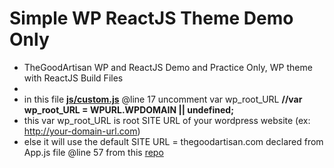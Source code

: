 # Simple WP ReactJS Theme Demo Only
- TheGoodArtisan WP and ReactJS Demo and Practice Only, WP theme with ReactJS Build Files
- 
- in this file [**js/custom.js**](https://github.com/jun20/Simple-WP-ReactJS-Theme-Demo/blob/master/js/custom.js) @line 17 uncomment var wp_root_URL **__//var wp_root_URL = WPURL.WPDOMAIN || undefined;__**
- this var wp_root_URL is root SITE URL of your wordpress website (ex: http://your-domain-url.com)
- else it will use the default SITE URL = thegoodartisan.com declared from App.js file @line 57 from this [repo](https://github.com/jun20/wp-theme-reactjs-dev/blob/master/Final/end/src/App.js)
